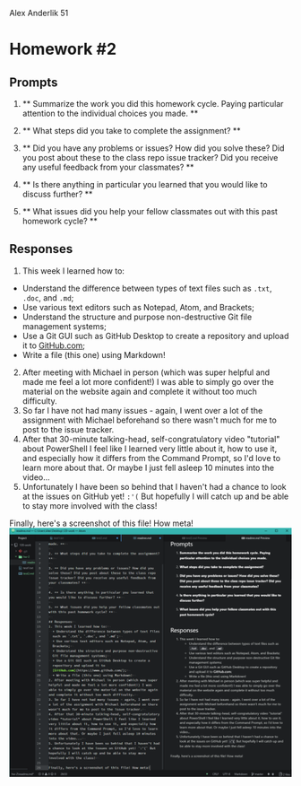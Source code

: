 Alex Anderlik 51
# Homework #2
## Prompts
1. ** Summarize the work you did this homework cycle. Paying particular attention to the individual choices you made. **

2. ** What steps did you take to complete the assignment? **

3. ** Did you have any problems or issues? How did you solve these? Did you post about these to the class repo issue tracker? Did you receive any useful feedback from your classmates? **

4. ** Is there anything in particular you learned that you would like to discuss further? **

5. ** What issues did you help your fellow classmates out with this past homework cycle? **

## Responses
1. This week I learned how to:
  * Understand the difference between types of text files such as `.txt`, `.doc`, and `.md`;
  * Use various text editors such as Notepad, Atom, and Brackets;
  * Understand the structure and purpose non-destructive Git file management systems;
  * Use a Git GUI such as GitHub Desktop to create a repository and upload it to [GitHub.com](https://www.github.com/);
  * Write a file (this one) using Markdown!
2. After meeting with Michael in person (which was super helpful and made me feel a lot more confident!) I was able to simply go over the material on the website again and complete it without too much difficulty.
3. So far I have not had many issues - again, I went over a lot of the assignment with Michael beforehand so there wasn't much for me to post to the issue tracker.
4. After that 30-minute talking-head, self-congratulatory video "tutorial" about PowerShell I feel like I learned very little about it, how to use it, and especially how it differs from the Command Prompt, so I'd love to learn more about that. Or maybe I just fell asleep 10 minutes into the video...
5. Unfortunately I have been so behind that I haven't had a chance to look at the issues on GitHub yet! `:'(` But hopefully I will catch up and be able to stay more involved with the class!

Finally, here's a screenshot of this file! How meta!
![Image of my editor!](Screenshot.png)
